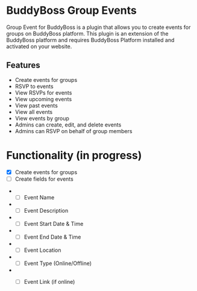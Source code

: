 # BuddyBoss Group Events

Group Event for BuddyBoss is a plugin that allows you to create events for groups on BuddyBoss platform. This plugin is an extension of the BuddyBoss platform and requires BuddyBoss Platform installed and activated on your website.

## Features

- Create events for groups
- RSVP to events
- View RSVPs for events
- View upcoming events
- View past events
- View all events
- View events by group
- Admins can create, edit, and delete events
- Admins can RSVP on behalf of group members


# Functionality (in progress)

- [x] Create events for groups
- [ ] Create fields for events
- - [ ] Event Name
- - [ ] Event Description
- - [ ] Event Start Date & Time
- - [ ] Event End Date & Time
- - [ ] Event Location
- - [ ] Event Type (Online/Offline)
- - [ ] Event Link (if online)


